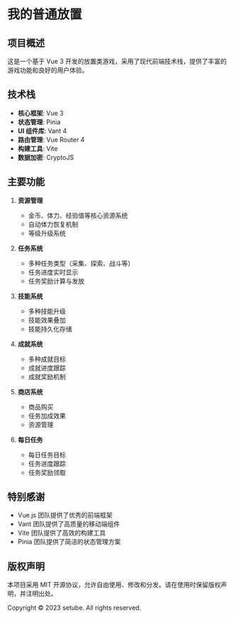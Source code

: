 # 我的普通放置

## 项目概述
这是一个基于 Vue 3 开发的放置类游戏，采用了现代前端技术栈，提供了丰富的游戏功能和良好的用户体验。

## 技术栈
- **核心框架**: Vue 3
- **状态管理**: Pinia
- **UI 组件库**: Vant 4
- **路由管理**: Vue Router 4
- **构建工具**: Vite
- **数据加密**: CryptoJS

## 主要功能
1. **资源管理**
   - 金币、体力、经验值等核心资源系统
   - 自动体力恢复机制
   - 等级升级系统

2. **任务系统**
   - 多种任务类型（采集、探索、战斗等）
   - 任务进度实时显示
   - 任务奖励计算与发放

3. **技能系统**
   - 多种技能升级
   - 技能效果叠加
   - 技能持久化存储

4. **成就系统**
   - 多种成就目标
   - 成就进度跟踪
   - 成就奖励机制

5. **商店系统**
   - 商品购买
   - 任务加成效果
   - 资源管理

6. **每日任务**
   - 每日任务目标
   - 任务进度跟踪
   - 任务奖励领取

## 特别感谢
- Vue.js 团队提供了优秀的前端框架
- Vant 团队提供了高质量的移动端组件
- Vite 团队提供了高效的构建工具
- Pinia 团队提供了简洁的状态管理方案

## 版权声明
本项目采用 MIT 开源协议，允许自由使用、修改和分发。请在使用时保留版权声明，并注明出处。

Copyright © 2023 setube. All rights reserved.